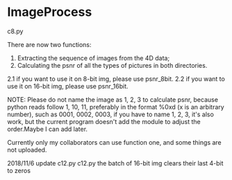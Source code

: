 # ImageProcess

c8.py 

There are now two functions: 
1. Extracting the sequence of images from the 4D data; 
2. Calculating the psnr of all the types of pictures in both directories.

  2.1 if you want to use it on 8-bit img, please use psnr_8bit.
  2.2 if you want to use it on 16-bit img, please use psnr_16bit.

NOTE:
Please do not name the image as 1, 2, 3 to calculate psnr, 
because python reads follow 1, 10, 11, preferably in the format %0xd (x is an arbitrary number), 
such as 0001, 0002, 0003, if you have to name 1, 2, 3, it's also work,
but the current program doesn't add the module to adjust the order.Maybe I can add later.

Currently only my collaborators can use function one, and some things are not uploaded.


2018/11/6
update c12.py
c12.py
 the batch of 16-bit img clears their last 4-bit to zeros
